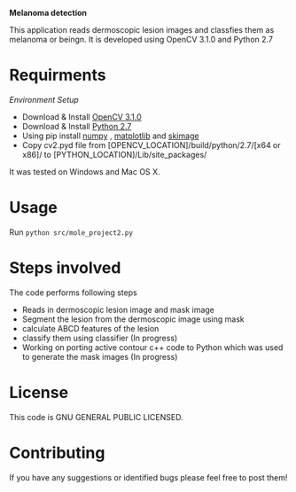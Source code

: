 **Melanoma detection**

This application reads dermoscopic lesion images and classfies them as melanoma or beingn.
It is developed using OpenCV 3.1.0 and Python 2.7

Requirments
===========

*Environment Setup*

-   Download & Install [OpenCV 3.1.0]
-   Download & Install [Python 2.7]
-   Using pip install [numpy] , [matplotlib] and [skimage]
-   Copy cv2.pyd file from \[OPENCV\_LOCATION\]/build/python/2.7/\[x64
    or x86\]/ to \[PYTHON\_LOCATION\]/Lib/site\_packages/

It was tested on Windows and Mac OS X.

Usage
=====

Run `python src/mole_project2.py`

Steps involved
==============

The code performs following steps

-   Reads in dermoscopic lesion image and mask image
-   Segment the lesion from the dermoscopic image using mask
-   calculate ABCD features of the lesion
-   classify them using classifier (In progress)
-   Working on porting active contour c++ code to Python which was used to generate the mask images (In progress)



License
=======

This code is GNU GENERAL PUBLIC LICENSED.

Contributing
============

If you have any suggestions or identified bugs please feel free to post
them!

  [OpenCV 3.1.0]: http://opencv.org/downloads.html
  [Python 2.7]: https://www.python.org/downloads/
  [numpy]: https://www.scipy.org/scipylib/download.html
  [matplotlib]: https://matplotlib.org/
  [skimage]: http://scikit-image.org/download.html